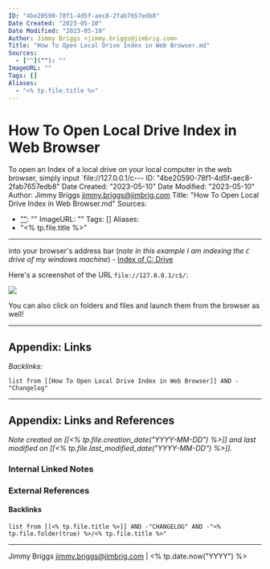 ```yaml
---
ID: "4be20590-78f1-4d5f-aec8-2fab7657edb8"
Date Created: "2023-05-10"
Date Modified: "2023-05-10"
Author: Jimmy Briggs <jimmy.briggs@jimbrig.com>
Title: "How To Open Local Drive Index in Web Browser.md"
Sources: 
  - [""](""): ""
ImageURL: ""
Tags: []
Aliases:
  - "<% tp.file.title %>"
---
```



# How To Open Local Drive Index in Web Browser

To open an Index of a local drive on your local computer in the web browser, simply input `file://127.0.0.1/c---
ID: "4be20590-78f1-4d5f-aec8-2fab7657edb8"
Date Created: "2023-05-10"
Date Modified: "2023-05-10"
Author: Jimmy Briggs <jimmy.briggs@jimbrig.com>
Title: "How To Open Local Drive Index in Web Browser.md"
Sources: 
  - [""](""): ""
ImageURL: ""
Tags: []
Aliases:
  - "<% tp.file.title %>"
---

 into your browser's address bar (*note in this example I am indexing the `C` drive of my windows machine*) - [Index of C: Drive](file://127.0.0.1/c$/)

Here's a screenshot of the URL `file://127.0.0.1/c$/`:

![](https://i.imgur.com/vp6sofQ.png)

You can also click on folders and files and launch them from the browser as well!


***


## Appendix: Links

*Backlinks:*

```dataview
list from [[How To Open Local Drive Index in Web Browser]] AND -"Changelog"
```

***

## Appendix: Links and References

*Note created on [[<% tp.file.creation_date("YYYY-MM-DD") %>]] and last modified on [[<% tp.file.last_modified_date("YYYY-MM-DD") %>]].*

### Internal Linked Notes

### External References

#### Backlinks

```dataview
list from [[<% tp.file.title %>]] AND -"CHANGELOG" AND -"<% tp.file.folder(true) %>/<% tp.file.title %>"
```


***

Jimmy Briggs <jimmy.briggs@jimbrig.com> | <% tp.date.now("YYYY") %>